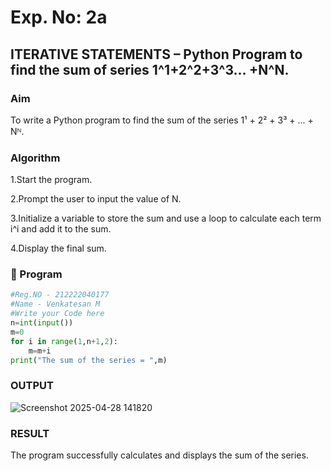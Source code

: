# Exp. No: 2a  
## ITERATIVE STATEMENTS – Python Program to find the sum of series 1^1+2^2+3^3... +N^N.
###  Aim
To write a Python program to find the sum of the series 1¹ + 2² + 3³ + ... + Nᴺ.


###  Algorithm
1.Start the program.

2.Prompt the user to input the value of N.

3.Initialize a variable to store the sum and use a loop to calculate each term i^i and add it to the sum.

4.Display the final sum.


### 🧾 Program

```python
#Reg.NO - 212222040177
#Name - Venkatesan M
#Write your Code here
n=int(input())
m=0
for i in range(1,n+1,2):
    m=m+i
print("The sum of the series = ",m)


```
### OUTPUT

![Screenshot 2025-04-28 141820](https://github.com/user-attachments/assets/828536e2-8314-49fb-a0f1-d3762d581b06)


### RESULT

The program successfully calculates and displays the sum of the series.

